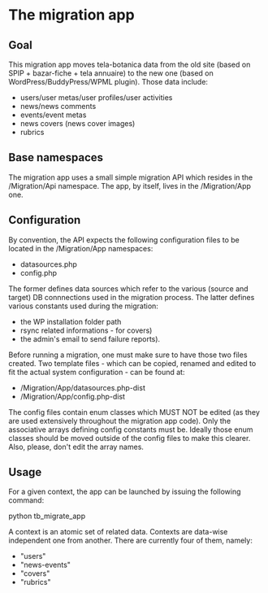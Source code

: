 The migration app
==

Goal
-

This migration app moves tela-botanica data from the old site (based on SPIP + bazar-fiche + tela annuaire) to the new one (based on WordPress/BuddyPress/WPML plugin). Those data include:

* users/user metas/user profiles/user activities
* news/news comments
* events/event metas
* news covers (news cover images)
* rubrics

Base namespaces
-

The migration app uses a small simple migration API which resides in the /Migration/Api namespace. The app, by itself, lives in the /Migration/App one.

Configuration
-

By convention, the API expects the following configuration files to be located in the /Migration/App namespaces:

* datasources.php
* config.php

The former defines data sources which refer to the various (source and target) DB connnections used in the migration process. The latter defines various constants used during the migration:

* the WP installation folder path
* rsync related informations - for covers)
* the admin's email to send failure reports).

Before running a migration, one must make sure to have those two files created. Two template files - which can be copied, renamed and edited to fit the actual system configuration - can be found at:

* /Migration/App/datasources.php-dist
* /Migration/App/config.php-dist

The config files contain enum classes which MUST NOT be edited (as they are used extensively throughout the migration app code). Only the associative arrays defining config constants must be. Ideally those enum classes should be moved outside of the config files to make this clearer. Also, please, don't edit the array names.

Usage
-

For a given context, the app can be launched by issuing the following command:

python tb_migrate_app <context-name>

A context is an atomic set of related data. Contexts are data-wise independent one from another. There are currently four of them, namely:

* "users"
* "news-events"
* "covers"
* "rubrics"
